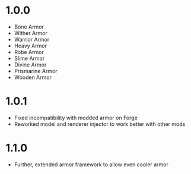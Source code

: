# 1.0.0

* Bone Armor
* Wither Armor
* Warrior Armor
* Heavy Armor
* Robe Armor
* Slime Armor
* Divine Armor
* Prismarine Armor
* Wooden Armor

# 1.0.1

* Fixed incompatibility with modded armor on Forge
* Reworked model and renderer injector to work better with other mods

# 1.1.0

* Further, extended armor framework to allow even cooler armor